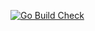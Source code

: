 [![Go Build Check](https://github.com/mx-gp/user_crud/actions/workflows/go-build.yml/badge.svg)](https://github.com/mx-gp/user_crud/actions/workflows/go-build.yml)
